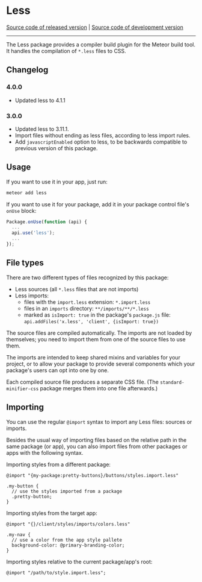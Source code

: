 # Less
[Source code of released version](https://github.com/meteor/meteor/tree/master/packages/non-core/less) | [Source code of development version](https://github.com/meteor/meteor/tree/devel/packages/non-core/less)
***

The Less package provides a compiler build plugin for the Meteor build tool. It
handles the compilation of `*.less` files to CSS.

## Changelog

### 4.0.0

- Updated less to 4.1.1

### 3.0.0

- Updated less to 3.11.1.
- Import files without ending as less files, according to less import rules.
- Add `javascriptEnabled` option to less, to be backwards compatible to previous version of this package.

## Usage

If you want to use it in your app, just run:

```bash
meteor add less
```

If you want to use it for your package, add it in your package control file's
`onUse` block:

```javascript
Package.onUse(function (api) {
  ...
  api.use('less');
  ...
});
```

## File types

There are two different types of files recognized by this package:

- Less sources (all `*.less` files that are not imports)
- Less imports:
  * files with the `import.less` extension: `*.import.less`
  * files in an `imports` directory: `**/imports/**/*.less`
  * marked as `isImport: true` in the package's `package.js` file:
    `api.addFiles('x.less', 'client', {isImport: true})`

The source files are compiled automatically. The imports are not loaded by
themselves; you need to import them from one of the source files to use them.

The imports are intended to keep shared mixins and variables for your project,
or to allow your package to provide several components which your package's
users can opt into one by one.

Each compiled source file produces a separate CSS file.  (The
`standard-minifier-css` package merges them into one file afterwards.)

## Importing

You can use the regular `@import` syntax to import any Less files: sources or
imports.

Besides the usual way of importing files based on the relative path in the same
package (or app), you can also import files from other packages or apps with the
following syntax.

Importing styles from a different package:

```less
@import "{my-package:pretty-buttons}/buttons/styles.import.less"

.my-button {
  // use the styles imported from a package
  .pretty-button;
}
```

Importing styles from the target app:

```less
@import "{}/client/styles/imports/colors.less"

.my-nav {
  // use a color from the app style pallete
  background-color: @primary-branding-color;
}
```

Importing styles relative to the current package/app's root:

```less
@import "/path/to/style.import.less";
```
